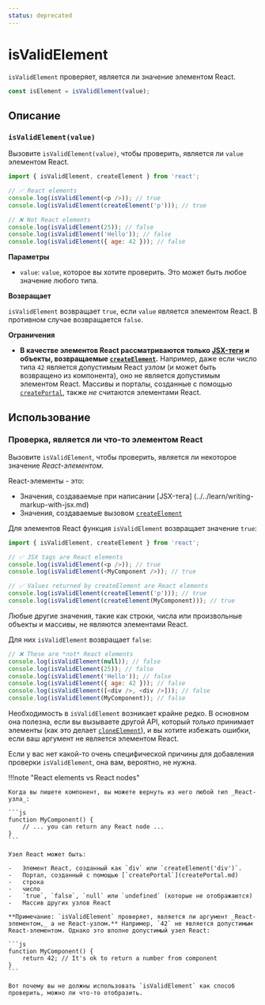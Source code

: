 ```yaml
---
status: deprecated
---
```


# isValidElement

`isValidElement` проверяет, является ли значение элементом React.

```js
const isElement = isValidElement(value);
```

## Описание

### `isValidElement(value)`

Вызовите `isValidElement(value)`, чтобы проверить, является ли `value` элементом React.

```js
import { isValidElement, createElement } from 'react';

// ✅ React elements
console.log(isValidElement(<p />)); // true
console.log(isValidElement(createElement('p'))); // true

// ❌ Not React elements
console.log(isValidElement(25)); // false
console.log(isValidElement('Hello')); // false
console.log(isValidElement({ age: 42 })); // false
```

**Параметры**

-   `value`: `value`, которое вы хотите проверить. Это может быть любое значение любого типа.

**Возвращает**

`isValidElement` возвращает `true`, если `value` является элементом React. В противном случае возвращается `false`.

**Ограничения**

-   **В качестве элементов React рассматриваются только [JSX-теги](../../learn/writing-markup-with-jsx.md) и объекты, возвращаемые [`createElement`](createElement.md).** Например, даже если число типа `42` является допустимым React _узлом_ (и может быть возвращено из компонента), оно не является допустимым элементом React. Массивы и порталы, созданные с помощью [`createPortal`](createPortal.md), также _не_ считаются элементами React.

## Использование

### Проверка, является ли что-то элементом React

Вызовите `isValidElement`, чтобы проверить, является ли некоторое значение _React-элементом_.

React-элементы - это:

-   Значения, создаваемые при написании [JSX-тега] (../../learn/writing-markup-with-jsx.md)
-   Значения, создаваемые вызовом [`createElement`](createElement.md)

Для элементов React функция `isValidElement` возвращает значение `true`:

```js
import { isValidElement, createElement } from 'react';

// ✅ JSX tags are React elements
console.log(isValidElement(<p />)); // true
console.log(isValidElement(<MyComponent />)); // true

// ✅ Values returned by createElement are React elements
console.log(isValidElement(createElement('p'))); // true
console.log(isValidElement(createElement(MyComponent))); // true
```

Любые другие значения, такие как строки, числа или произвольные объекты и массивы, не являются элементами React.

Для них `isValidElement` возвращает `false`:

```js
// ❌ These are *not* React elements
console.log(isValidElement(null)); // false
console.log(isValidElement(25)); // false
console.log(isValidElement('Hello')); // false
console.log(isValidElement({ age: 42 })); // false
console.log(isValidElement([<div />, <div />])); // false
console.log(isValidElement(MyComponent)); // false
```

Необходимость в `isValidElement` возникает крайне редко. В основном она полезна, если вы вызываете другой API, который _только_ принимает элементы (как это делает [`cloneElement`](cloneElement.md)), и вы хотите избежать ошибки, если ваш аргумент не является элементом React.

Если у вас нет какой-то очень специфической причины для добавления проверки `isValidElement`, она вам, вероятно, не нужна.

!!!note "React elements vs React nodes"

    Когда вы пишете компонент, вы можете вернуть из него любой тип _React-узла_:

    ```js
    function MyComponent() {
    	// ... you can return any React node ...
    }
    ```

    Узел React может быть:

    -   Элемент React, созданный как `div` или `createElement('div')`.
    -   Портал, созданный с помощью [`createPortal`](createPortal.md)
    -   строка
    -   число
    -   `true`, `false`, `null` или `undefined` (которые не отображаются)
    -   Массив других узлов React

    **Примечание: `isValidElement` проверяет, является ли аргумент _React-элементом,_ а не React-узлом.** Например, `42` не является допустимым React-элементом. Однако это вполне допустимый узел React:

    ```js
    function MyComponent() {
    	return 42; // It's ok to return a number from component
    }
    ```

    Вот почему вы не должны использовать `isValidElement` как способ проверить, можно ли что-то отобразить.
